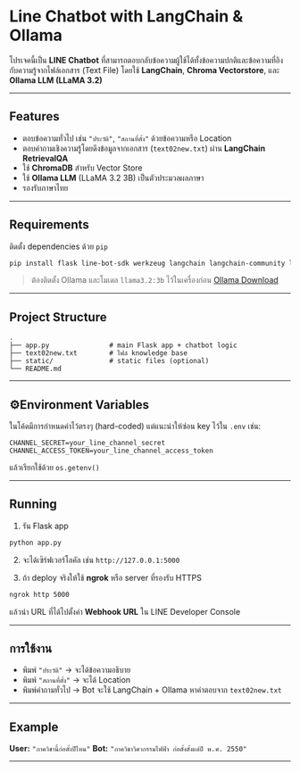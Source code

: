 # Line Chatbot with LangChain & Ollama

โปรเจคนี้เป็น **LINE Chatbot** ที่สามารถตอบกลับข้อความผู้ใช้ได้ทั้งข้อความปกติและข้อความที่อิงกับความรู้จากไฟล์เอกสาร (Text File) โดยใช้ **LangChain**, **Chroma Vectorstore**, และ **Ollama LLM (LLaMA 3.2)**

---

## Features

* ตอบข้อความทั่วไป เช่น `"ประวัติ"`, `"สถานที่ตั้ง"` ด้วยข้อความหรือ Location
* ตอบคำถามเชิงความรู้โดยดึงข้อมูลจากเอกสาร (`text02new.txt`) ผ่าน **LangChain RetrievalQA**
* ใช้ **ChromaDB** สำหรับ Vector Store
* ใช้ **Ollama LLM** (LLaMA 3.2 3B) เป็นตัวประมวลผลภาษา
* รองรับภาษาไทย

---

## Requirements

ติดตั้ง dependencies ด้วย `pip`

```bash
pip install flask line-bot-sdk werkzeug langchain langchain-community langchain-ollama chromadb
```

> ต้องติดตั้ง Ollama และโมเดล `llama3.2:3b` ไว้ในเครื่องก่อน
> [Ollama Download](https://ollama.ai/download)

---

## Project Structure

```
.
├── app.py               # main Flask app + chatbot logic
├── text02new.txt        # ไฟล์ knowledge base
├── static/              # static files (optional)
└── README.md
```

---

## ⚙️Environment Variables

ในโค้ดมีการกำหนดค่าไว้ตรงๆ (hard-coded) แต่แนะนำให้ซ่อน key ไว้ใน `.env` เช่น:

```env
CHANNEL_SECRET=your_line_channel_secret
CHANNEL_ACCESS_TOKEN=your_line_channel_access_token
```

แล้วเรียกใช้ด้วย `os.getenv()`

---

## Running

1. รัน Flask app

```bash
python app.py
```

2. จะได้เซิร์ฟเวอร์โลคัล เช่น `http://127.0.0.1:5000`

3. ถ้า deploy จริงให้ใช้ **ngrok** หรือ server ที่รองรับ HTTPS

```bash
ngrok http 5000
```

แล้วนำ URL ที่ได้ไปตั้งค่า **Webhook URL** ใน LINE Developer Console

---

## การใช้งาน

* พิมพ์ `"ประวัติ"` → จะได้ข้อความอธิบาย
* พิมพ์ `"สถานที่ตั้ง"` → จะได้ Location
* พิมพ์คำถามทั่วไป → Bot จะใช้ LangChain + Ollama หาคำตอบจาก `text02new.txt`

---

## Example

**User:** `"ภาควิชานี้ก่อตั้งปีไหน"`
**Bot:** `"ภาควิชาวิศวกรรมไฟฟ้า ก่อตั้งตั้งแต่ปี พ.ศ. 2550"`

---
